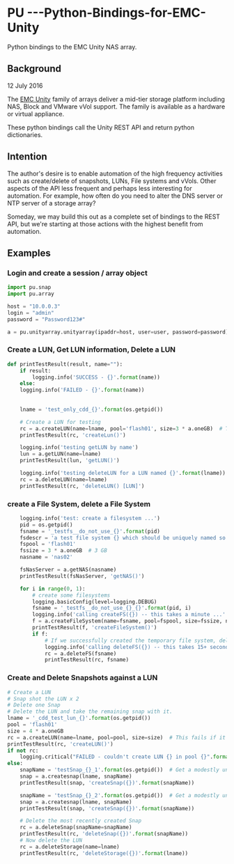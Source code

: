 # PU ---Python-Bindings-for-EMC-Unity
Python bindings to the EMC Unity NAS array.

## Background
12 July 2016

The [EMC Unity](https://www.emc.com/en-us/storage/unity.htm#tab2=0&tab3=0&collapse=) 
family of arrays deliver a mid-tier storage platform 
including NAS, Block and VMware vVol support.  The family is available 
as a hardware or virtual appliance.

These python bindings call the Unity REST API and return python dictionaries.

## Intention
The author's desire is to enable automation of the high frequency activities
such as create/delete of snapshots, LUNs, File systems and vVols. 
Other aspects of the API less frequent and perhaps less interesting for automation.
For example, how often do you need to alter the DNS server or NTP server of a storage array?

Someday, we may build this out as a complete set of bindings to the REST API, but we're starting at those actions with the highest benefit from automation.
  

## Examples

### Login and create a session / array object

```python
import pu.snap
import pu.array

host = "10.0.0.3"
login = "admin"
password = "Password123#"

a = pu.unityarray.unityarray(ipaddr=host, user=user, password=password)


```

### Create a LUN, Get LUN information, Delete a LUN

```python     
def printTestResult(result, name=""):
    if result:
        logging.info('SUCCESS - {}'.format(name))
    else:
    logging.info('FAILED - {}'.format(name))
           
           
    lname = 'test_only_cdd_{}'.format(os.getpid())

    # Create a LUN for testing
    rc = a.createLUN(name=lname, pool='flash01', size=3 * a.oneGB)  # This fails if it already exists.
    printTestResult(rc, 'createLun()')

    logging.info('testing getLUN by name')
    lun = a.getLUN(name=lname)
    printTestResult(lun, 'getLUN()')

    logging.info('testing deleteLUN for a LUN named {}'.format(lname))
    rc = a.deleteLUN(name=lname)
    printTestResult(rc, 'deleteLUN() [LUN]')
```

### create a File System, delete a File System
```python
    logging.info('test: create a filesystem ...')
    pid = os.getpid()
    fsname = '_testfs__do_not_use_{}'.format(pid)
    fsdescr = 'a test file system {} which should be uniquely named so that we can delete it at will'.format(pid)
    fspool = 'flash01'
    fssize = 3 * a.oneGB  # 3 GB
    nasname = 'nas02'

    fsNasServer = a.getNAS(nasname)
    printTestResult(fsNasServer, 'getNAS()')

    for i in range(0, 1):
        # create some filesystems
        logging.basicConfig(level=logging.DEBUG)
        fsname = '_testfs__do_not_use_{}_{}'.format(pid, i)
        logging.info('calling createFS({}) -- this takes a minute ...'.format(fsname))
        f = a.createFileSystem(name=fsname, pool=fspool, size=fssize, nasServer=fsNasServer, description=fsdescr)
        printTestResult(f, 'createFileSystem()')
        if f:
            # If we successfully created the temporary file system, delete it.
            logging.info('calling deleteFS({}) -- this takes 15+ seconds ...'.format(fsname))
            rc = a.deleteFS(fsname)
            printTestResult(rc, fsname)
```


### Create and Delete Snapshots against a LUN
```python
# Create a LUN
# Snap shot the LUN x 2
# Delete one Snap
# Delete the LUN and take the remaining snap with it.
lname = '_cdd_test_lun_{}'.format(os.getpid())
pool = 'flash01'
size = 4 * a.oneGB
rc = a.createLUN(name=lname, pool=pool, size=size)  # This fails if it already exists.
printTestResult(rc, 'createLUN()')
if not rc:
    logging.critical("FAILED - couldn't create LUN {} in pool {}".format(lname, pool))
else:
    snapName = 'testSnap_{}_1'.format(os.getpid())  # Get a modestly unique snap Name
    snap = a.createsnap(lname, snapName)
    printTestResult(snap, 'createSnap({})'.format(snapName))

    snapName = 'testSnap_{}_2'.format(os.getpid())  # Get a modestly unique snap Name
    snap = a.createsnap(lname, snapName)
    printTestResult(snap, 'createSnap({})'.format(snapName))

    # Delete the most recently created Snap
    rc = a.deleteSnap(snapName=snapName)
    printTestResult(rc, 'deleteSnap({})'.format(snapName))
    # Now delete the LUN
    rc = a.deleteStorage(name=lname)
    printTestResult(rc, 'deleteStorage({})'.format(lname))
```